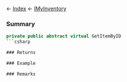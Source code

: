 ← [Index](Api-Index) ← [IMyInventory](VRage.Game.ModAPI.Ingame.IMyInventory)

### Summary

```csharp
private public abstract virtual GetItemByID
```csharp

### Returns

### Example

### Remarks

